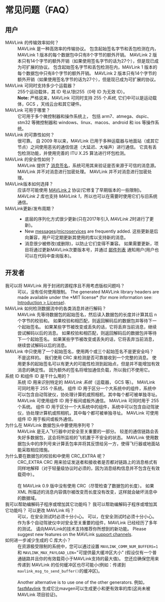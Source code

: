 # 常见问题（FAQ）

## 用户

<dl>
  <dt>MAVLink 的传输效率如何？</dt>
  <dd>MAVLink 是一种高效率的传输协议。 包含起始签名字节和丢包检测在内，MAVLink 1 版本的每个数据包中只有8个字节的额外开销。 MAVLink 2 版本只有14个字节的额外开销（如果使用签名字节的话为27个），但是现已成为可扩展的协议。 包含起始签名字节和丢包检测在内，MAVLink 1 版本的每个数据包中只有8个字节的额外开销。 MAVLink 2 版本只有14个字节的额外开销（如果使用签名字节的话为27个），但是现已成为可扩展的协议。</dd>

  <dt>MAVLink 可同时支持多少个运载器？</dt>
  <dd>255个运动载体，其 ID 号从1到255（0号 ID 为无效 ID）。
    <br><b>Note:</b> 严格说来，MAVLink 可同时支持 255 个<em>系统</em>, 它们中可以是运动载体，GCS ，天线云台和其它硬件。</dd>

  <dt>MAVLink 可用于哪里？</dt>
  <dd>它可用于多个微控制器和操作系统上， 包括 arm7、atmega、dspic、stm32 等微控制器和 windows、linux、macos、android 和 ios 等操作系统。</dd>

  <dt>MAVLink 的可靠性如何？</dt>
  <dd>很可靠。 自 2009 年以来，MAVLink 已用于多种运载器与地面站（或其它节点）之间使用恶劣的通信信道（大延迟、大噪声）进行通信。 它具有丢包检测功能，并使用完善的 ITU X.25 算法进行坏包检测。</dd>
  
  <dt>MAVLink 的安全性如何？</dt>
  <dd>MAVLink 提供了 <a href="../guide/message_signing.md">消息签名</a>，系统可用其来验证是否来源于可信的消息源。 MAVLink 并不对消息进行加密处理。 MAVLink 并不对消息进行加密处理。  
  </dd>
  
  <dt>MAVLink版本如何选择？</dt>
  <dd>应该尽可能使用 <a href="../guide/mavlink_2.md">MAVLink 2</a> 协议(它修复了早期版本的一些限制)。 
  <em>MAVLink 2</em> 库也支持 <em>MAVLink 1</em>，所以也可以在需要时使用它们与旧系统通信。 
  </dd>
  
 <dt>MAVLink更新/发布周期？</dt>
  <dd>

  <ul>
    <li>底层的序列化方式很少更新(只在2017年引入 <em>MAVLink 2</em>时进行了更新)。
    </li>
    <li>New <a href="../messages/common.md">messages</a>/<a href="../services/index.md">microservices</a> are frequently added. 这些更新是后向兼容，用户可定期更新其使用的库以支持新的消息。</li>
    <li>消息很少被修改(或删除)，以防止它们变得不兼容。 如果需要更新，项目将通过更新MAVLink次要版本号，并通过 <a href="https://groups.google.com/forum/#!forum/mavlink">邮件列表</a> 通知用户(用户也可以在代码中查询版本)。</li>
  </ul>
  </dd>
  
</dl>

## 开发者

<dl>
  <dt>
    我可以将 MAVLink 用于封闭的源程序且不用考虑版权问题吗？
  </dt>
  
  <dd>
    可以，没有任何使用限制。 The generated MAVLink library headers are made available under the *MIT license* (for more information see: <a href="../index.md#license">Introduction > License</a>).
  </dd>
  
  <dt>
    MAVLink 如何检测数据流中的各类消息并进行解码？
  </dt>
  
  <dd>
    MAVLink 先等待数据包的起始签名，然后读入数据包的长度并计算其后 n 个字节的校验和。 如果校验和相匹配，则返回解码后的数据包并等待下一个起始签名。 如果某些字节被改变或丢失的话，它将丢弃当前消息，继续尝试解码以后的消息。 如果校验和相匹配，则返回解码后的数据包并等待下一个起始签名。 如果某些字节被改变或丢失的话，它将丢弃当前消息，继续尝试解码以后的消息。
  </dd>
  
  <dt>
    MAVLink 中只使用了一个起始签名，使用两个或三个起始签名不是更安全吗？
  </dt>
  
  <dd>
    不是这样的。 我们使用 CRC 来检测是否可靠接收到一个完整的消息。 使用更多的起始签名可以有更大的可能性检测到起始点，但是并不能增加有效消息的确定性。 因为额外的签名将增加通信负载，所以我们不使用它。
  </dd>
  
  <dt>
    系统 ID 和组件 ID 是干什么用的？
  </dt>
  
  <dd>
    系统 ID 用来识别特定的 <em>MAVLink 系统</em>（运载器， GCS 等）。 MAVLink 可同时用于 255 个系统。 组件 ID 用于区分一个大系统中的组件，系统中可以包含自动驾驶仪，协处理计算机或照相机，其中每个都可被单独寻址。 MAVLink 可使用组件 ID 用于板间或板外通信。 MAVLink 可同时用于 255 个系统。 组件 ID 用于区分一个大系统中的组件，系统中可以包含自动驾驶仪，协处理计算机或照相机，其中每个都可被单独寻址。 MAVLink 可使用组件 ID 用于板间或板外通信。
  </dd>
  
  <dt>
    为什么在 MAVLink 数据包头中要使用序列号？
  </dt>
  
  <dd>
    MAVLink 是无人飞行器中对安全至关重要的一部分。 较差的通信链路会丢失好多数据包，这会将所监视的飞机置于不安全的状态。 MAVLink 使用数据包头中的序列号来计算丢包率并将其反馈给另一方，使得飞行器或地面站能采取相应措施。
  </dd>
  
  <dt>
    为什么要在数据包的校验和中使用 CRC_EXTRA 呢？
  </dt>
  
  <dd>
    CRC_EXTRA CRC 用来验证发送者和接收者是否都对链路上的消息格式有同样地解释（对于轻量级协议时必须的，因为消息结构信息并不包含在有效载荷中）。 <br /><br /> 在 MAVLink 0.9 版中没有使用 CRC（尽管检查了数据包的长度）。 如果 XML 所描述的消息内容偶尔被改变而长度没有改变，这样就会破坏消息中的数据域。
  </dd>
  
  <dt>
    我可以帮助编解码子程序或增加其它功能吗？ 我可以帮助编解码子程序或增加其它功能吗？ 可以更改 MAVLink 吗？
  </dt>
  
  <dd>
    可以，在安全测试时必须十分小心。 可以，在安全测试时必须十分小心。 作为多个自动驾驶仪中对安全至关重要的组件，MAVLink 已经经历了多年的测试。 请向MAVLink的技术支持推荐你所想到的新功能。 Please suggest new features on the MAVLink <a href="../index.md#support">support channels</a>.
  </dd>
  
  <dt>
    如何进一步减少生成的 C 库大小？
  </dt>
  
  <dd>
    在资源极受限制的系统中，您可以通过设置 <code>MAVLINK_COMM_NUM_BUFFERS=1</code> 和 <code>MAVLINK_MAX_PAYLOAD_LEN</code>="可提供最大缓冲区大小" (假设仅有一个普通链路并且你的有效载荷小于MAVLink支持的最大值)。 您还应确保您用来传递到 MAVLink 的任何缓冲区也尽可能小(例如：传递到 <code>mavlink_msg_to_send_buffer()</code>的缓冲区)。 <br /><br />Another alternative is to use one of the other generators. 例如， <a href="https://github.com/olliw42/fastmavlink">fastMavlink</a> 生成它比mavgen可以生成更小和更有效率的库(这尚未被 MAVLink 项目验证)。
  </dd>
</dl>
